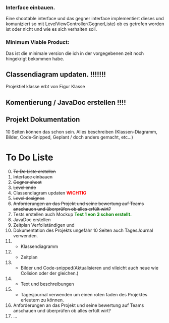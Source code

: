 ### Interface einbauen.

Eine shootable interface und das gegner interface implementiert dieses und komuniziert so mit LevelViewController(GegnerListe) ob es getrofen worden ist oder nicht und wie es sich verhalten soll.

### Minimum Viable Product:

Das ist die minimale version die ich in der vorgegebenen zeit noch hingekrigt bekommen habe.


## Classendiagram updaten. !!!!!!!
Projektiel klasse erbt von Figur Klasse

## Komentierung / JavaDoc erstellen !!!!


## Projekt Dokumentation 
10 Seiten können das schon sein.
Alles beschreiben (Klassen-Diagramm, Bilder, Code-Snipped, Geplant / doch anders gemacht, etc...)

# To Do Liste
0. ~~To Do Liste erstellen~~
1. ~~Interface einbauen~~
2. ~~Gegner shoot~~
3. ~~Level ende~~
4. Classendiagram updaten <span style="color:red">**WICHTIG**</span>
5. ~~Level designes~~
6. ~~Anforderungen an das Projekt und seine bewertung auf Teams anschauen und überprüfen ob alles erfült wirt?~~
7. Tests erstellen auch Mockup <span style="color:green">**Test 1 von 3 schon erstellt.**</span>
8. JavaDoc erstellen
9. Zeitplan Verfollständigen und
10. Dokumentation des Projekts ungefähr 10 Seiten auch TagesJournal verwenden.
11. - Klassendiagramm
12. - Zeitplan
13. - Bilder und Code-snipped(Aktualisieren und vileicht auch neue wie Colision oder der gleichen.)
14. - Text und beschreibungen
15. - Tagesjournal verwenden um einen roten faden des Projektes erleutern zu können.
16. Anforderungen an das Projekt und seine bewertung auf Teams anschauen und überprüfen ob alles erfült wirt?
17. ...